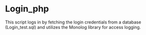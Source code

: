 # Login_php
This script logs in by fetching the login credentials from a database (Login_test.sql) and utilizes the Monolog library for access logging.
